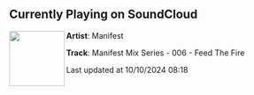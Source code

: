## Currently Playing on SoundCloud

[<img align="left" width="100" src="https://i1.sndcdn.com/artworks-OM971mxDX8KyVExp-OnzBew-t500x500.jpg">](https://soundcloud.com/manifestdnb/manifest-mix-series-006-feed-the-fire)

**Artist**: Manifest 

**Track**: Manifest Mix Series - 006 - Feed The Fire

Last updated at 10/10/2024 08:18
